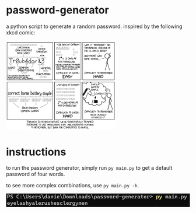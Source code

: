 # password-generator
a python script to generate a random password. inspired by the following xkcd comic:

<img src="xkcd.PNG" alt="drawing" width="300"/>

# instructions
to run the password generator, simply run ```py main.py``` to get a default password of four words.

to see more complex combinations, use ```py main.py -h```.

![default password](default.PNG)

